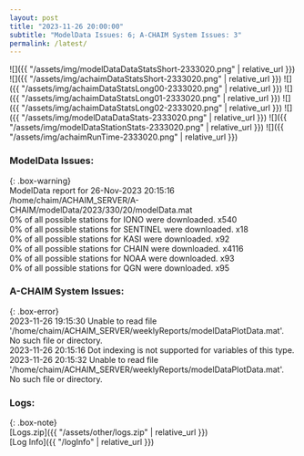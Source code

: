 ```yaml
---
layout: post
title: "2023-11-26 20:00:00"
subtitle: "ModelData Issues: 6; A-CHAIM System Issues: 3"
permalink: /latest/
---
```


![]({{ "/assets/img/modelDataDataStatsShort-2333020.png" | relative_url }})
![]({{ "/assets/img/achaimDataStatsShort-2333020.png" | relative_url }})
![]({{ "/assets/img/achaimDataStatsLong00-2333020.png" | relative_url }})
![]({{ "/assets/img/achaimDataStatsLong01-2333020.png" | relative_url }})
![]({{ "/assets/img/achaimDataStatsLong02-2333020.png" | relative_url }})
![]({{ "/assets/img/modelDataDataStats-2333020.png" | relative_url }})
![]({{ "/assets/img/modelDataStationStats-2333020.png" | relative_url }})
![]({{ "/assets/img/achaimRunTime-2333020.png" | relative_url }})


### ModelData Issues:  
  
{: .box-warning}  
 ModelData report for 26-Nov-2023 20:15:16   
 /home/chaim/ACHAIM_SERVER/A-CHAIM/modelData/2023/330/20/modelData.mat   
 0% of all possible stations for IONO were downloaded. x540   
 0% of all possible stations for SENTINEL were downloaded. x18   
 0% of all possible stations for KASI were downloaded. x92   
 0% of all possible stations for CHAIN were downloaded. x4116   
 0% of all possible stations for NOAA were downloaded. x93   
 0% of all possible stations for QGN were downloaded. x95   
  
### A-CHAIM System Issues:  
  
{: .box-error}  
2023-11-26 19:15:30 Unable to read file '/home/chaim/ACHAIM_SERVER/weeklyReports/modelDataPlotData.mat'. No such file or directory.  
2023-11-26 20:15:16 Dot indexing is not supported for variables of this type.  
2023-11-26 20:15:32 Unable to read file '/home/chaim/ACHAIM_SERVER/weeklyReports/modelDataPlotData.mat'. No such file or directory.  

### Logs:  
  
{: .box-note}  
[Logs.zip]({{ "/assets/other/logs.zip" | relative_url }})  
[Log Info]({{ "/logInfo" | relative_url }})  

